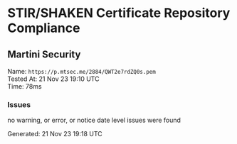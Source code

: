 # STIR/SHAKEN Certificate Repository Compliance

## Martini Security

Name: `https://p.mtsec.me/2884/QWT2e7rdZQ0s.pem`\
Tested At: 21 Nov 23 19:10 UTC\
Time: 78ms

### Issues

no warning, or error, or notice date level issues were found

Generated: 21 Nov 23 19:18 UTC